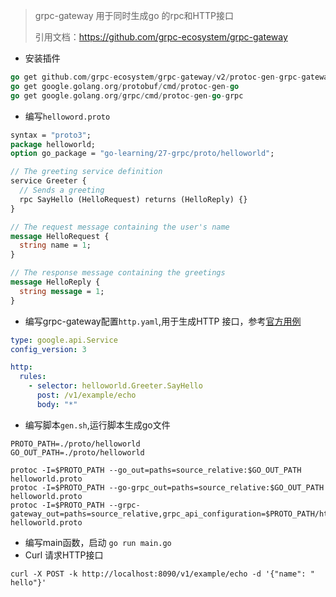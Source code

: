 > grpc-gateway 用于同时生成go 的rpc和HTTP接口
>
> 引用文档：https://github.com/grpc-ecosystem/grpc-gateway

* 安装插件

```go
go get github.com/grpc-ecosystem/grpc-gateway/v2/protoc-gen-grpc-gateway
go get google.golang.org/protobuf/cmd/protoc-gen-go
go get google.golang.org/grpc/cmd/protoc-gen-go-grpc
```

* 编写`helloword.proto`

```protobuf
syntax = "proto3";
package helloworld;
option go_package = "go-learning/27-grpc/proto/helloworld";

// The greeting service definition
service Greeter {
  // Sends a greeting
  rpc SayHello (HelloRequest) returns (HelloReply) {}
}

// The request message containing the user's name
message HelloRequest {
  string name = 1;
}

// The response message containing the greetings
message HelloReply {
  string message = 1;
}
```

* 编写grpc-gateway配置`http.yaml`,用于生成HTTP 接口，参考[官方用例](https://github.com/GoogleCloudPlatform/python-docs-samples/blob/master/endpoints/bookstore-grpc/api_config_http.yaml)

```yaml
type: google.api.Service
config_version: 3

http:
  rules:
    - selector: helloworld.Greeter.SayHello
      post: /v1/example/echo
      body: "*"
```

* 编写脚本`gen.sh`,运行脚本生成go文件

```shell
PROTO_PATH=./proto/helloworld
GO_OUT_PATH=./proto/helloworld

protoc -I=$PROTO_PATH --go_out=paths=source_relative:$GO_OUT_PATH helloworld.proto
protoc -I=$PROTO_PATH --go-grpc_out=paths=source_relative:$GO_OUT_PATH helloworld.proto
protoc -I=$PROTO_PATH --grpc-gateway_out=paths=source_relative,grpc_api_configuration=$PROTO_PATH/http.yaml:$GO_OUT_PATH helloworld.proto
```

* 编写main函数，启动 `go run main.go`
* Curl 请求HTTP接口

```shell
curl -X POST -k http://localhost:8090/v1/example/echo -d '{"name": " hello"}'
```

